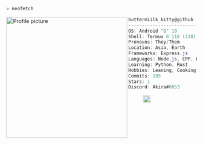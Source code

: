 ```zsh
> neofetch
```

<img align="left" src="https://i.imgur.com/41o5Yaq.png" alt="Profile picture" width="320" /> 

```csharp
buttermiilk_kitty@github
-------------------------
OS: Android "Q" 10
Shell: Termux 0.118 (118)
Pronouns: They/Them
Location: Asia, Earth
Frameworks: Express.js
Languages: Node.js, CPP, Bash
Learning: Python, Rust
Hobbies: Leaning, Cooking, Gaming
Commits: 185
Stars: 1
Discord: Akira#8853
```
<p align="left">
  &nbsp; &nbsp; &nbsp; &nbsp; &nbsp;
  <img alt="scheme" src="https://i.imgur.com/T09wbom.jpg" height="20" />
</p>
